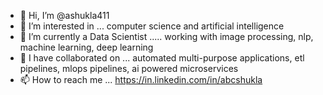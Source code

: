 - 👋 Hi, I’m @ashukla411
- 👀 I’m interested in ... computer science and artificial intelligence 
- 🌱 I’m currently a Data Scientist ..... working with image processing, nlp, machine learning, deep learning
- 💞️ I have collaborated on ... automated multi-purpose applications, etl pipelines, mlops pipelines, ai powered microservices
- 📫 How to reach me ... https://in.linkedin.com/in/abcshukla

<!---
ashukla411/ashukla411 is a ✨ special ✨ repository because its `README.md` (this file) appears on your GitHub profile.
You can click the Preview link to take a look at your changes.
--->

